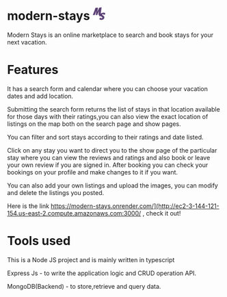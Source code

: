 # modern-stays <img src='https://github.com/GoldenAceTech/modern-stays/blob/master/src/public/images/favicon.png' height='30' width='30' alt='modernstay-icon'>
Modern Stays is an online marketplace to search and book stays for your next vacation. 

# Features
It has a search form and calendar where you can choose your vacation dates and add location.

Submitting the search form returns the list of stays in that location available for those days with their ratings,you can also view the exact location of listings on the map both on the search page and show pages. 

You can filter and sort stays according to their ratings and date listed.

Click on any stay you want to direct you to the show page of the particular stay where you can view the reviews and ratings and also book or leave your own review if you are signed in. 
After booking you can check your bookings on your profile and make changes to it if you want.

You can also add your own listings and upload the images, you can modify and delete the listings you posted.

Here is the link https://modern-stays.onrender.com/](http://ec2-3-144-121-154.us-east-2.compute.amazonaws.com:3000/ , check it out! 

# Tools used
 This is a Node JS project and is mainly written in typescript
 
 Express Js - to write the application logic and CRUD operation API.
 
 MongoDB(Backend) - to store,retrieve and query data. 
